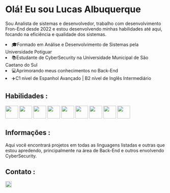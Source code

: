 <h1>Olá! Eu sou Lucas Albuquerque</h1>

<p>Sou Analista de sistemas e desenvolvedor, trabalho com desenvolvimento Fron-End desde 2022 e estou desenvolvendo minhas habilidades até aqui, focando na eficiência e qualidade dos sistemas. </p>

<li>🎓Formado em Análise e Desenvolvimento de Sistemas pela Universidade Potiguar</li>
<li>📚Estudante de CyberSecurity na Universidade Municipal de São Caetano do Sul</li>
<li>💻Aprimorando meus conhecimentos no Back-End</li>
<li>✈️C1 nível de Espanhol Avançado | B2 nível de Inglês Intermediário</li>



## Habilidades :
  <div class= "devicons" display= "inline">
    
  <img width="40px" height="40px" src="https://cdn.jsdelivr.net/gh/devicons/devicon@latest/icons/html5/html5-original.svg" /> 
      <img width="40px" height="40px" src="https://cdn.jsdelivr.net/gh/devicons/devicon@latest/icons/css3/css3-original.svg" />
      <img width="40px" height="40px" src="https://cdn.jsdelivr.net/gh/devicons/devicon@latest/icons/javascript/javascript-original.svg" />      
      <img width="40px" height="40px" src="https://cdn.jsdelivr.net/gh/devicons/devicon@latest/icons/nodejs/nodejs-original.svg" />
      <img width="40px" height="40px" src="https://cdn.jsdelivr.net/gh/devicons/devicon@latest/icons/react/react-original.svg" />
      <img width="40px" height="40px" src="https://cdn.jsdelivr.net/gh/devicons/devicon@latest/icons/python/python-original.svg" /> 
      <img width="40px" height="40px" src="https://cdn.jsdelivr.net/gh/devicons/devicon@latest/icons/git/git-original.svg" />
      <img width="40px" height="40px" src="https://cdn.jsdelivr.net/gh/devicons/devicon@latest/icons/github/github-original.svg" />
      <img width="40px" height="40px" src="https://cdn.jsdelivr.net/gh/devicons/devicon@latest/icons/githubcodespaces/githubcodespaces-original.svg" />
  </div>

  ## Informações :

  <p>Aqui você encontrará projetos em todas as linguagens listadas e outras que estou apredendo, principalmente na área de Back-End e outros envolvendo CyberSecurity.</p>

  ## Contato :

  <div class= "conticons" display= "inline">
      <a href="https://www.linkedin.com/in/etrusaek/"><img width="20px" height="20px" src="https://cdn.jsdelivr.net/gh/devicons/devicon@latest/icons/linkedin/linkedin-original.svg" /></a>
  </div>
